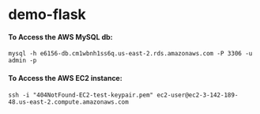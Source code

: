 # demo-flask

#### To Access the AWS MySQL db:
`mysql -h e6156-db.cm1wbnh1ss6q.us-east-2.rds.amazonaws.com -P 3306 -u admin -p` 

#### To Access the AWS EC2 instance:
`ssh -i "404NotFound-EC2-test-keypair.pem" ec2-user@ec2-3-142-189-48.us-east-2.compute.amazonaws.com`

